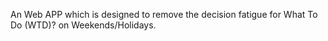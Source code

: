 An Web APP which is designed to remove the decision fatigue for What To Do (WTD)? on Weekends/Holidays.
